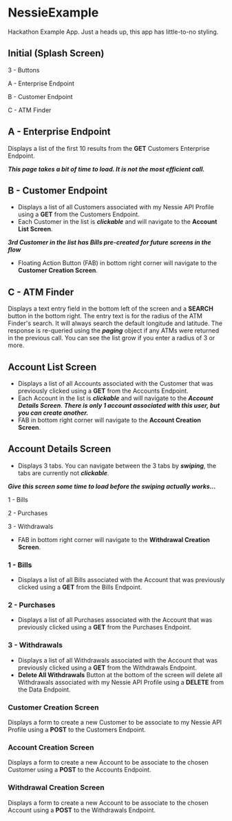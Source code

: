 # NessieExample
Hackathon Example App. Just a heads up, this app has little-to-no styling.

## Initial (Splash Screen)
3 - Buttons

  A - Enterprise Endpoint
  
  B - Customer Endpoint
  
  C - ATM Finder
  
## A - Enterprise Endpoint
Displays a list of the first 10 results from the **GET** Customers Enterprise Endpoint.

***This page takes a bit of time to load. It is not the most efficient call.***
 
## B - Customer Endpoint
* Displays a list of all Customers associated with my Nessie API Profile using a **GET** from the Customers Endpoint.
* Each Customer in the list is ***clickable*** and will navigate to the **Account List Screen**.

***3rd Customer in the list has Bills pre-created for future screens in the flow***
* Floating Action Button (FAB) in bottom right corner will navigate to the **Customer Creation Screen**.

## C - ATM Finder
Displays a text entry field in the bottom left of the screen and a **SEARCH** button in the bottom right. The entry text is for the radius of the ATM Finder's search. It will always search the default longitude and latitude. The response is re-queried using the ***paging*** object if any ATMs were returned in the previous call. You can see the list grow if you enter a radius of 3 or more.

## Account List Screen
* Displays a list of all Accounts associated with the Customer that was previously clicked using a **GET** from the Accounts Endpoint.
* Each Account in the list is ***clickable*** and will navigate to the ***Account Details Screen***.
***There is only 1 account associated with this user, but you can create another.***
* FAB in bottom right corner will navigate to the **Account Creation Screen**.

## Account Details Screen
* Displays 3 tabs. You can navigate between the 3 tabs by ***swiping***, the tabs are currently not ***clickable***.

***Give this screen some time to load before the swiping actually works...***

  1 - Bills
  
  2 - Purchases
  
  3 - Withdrawals
  
* FAB in bottom right corner will navigate to the **Withdrawal Creation Screen**.
  
### 1 - Bills
* Displays a list of all Bills associated with the Account that was previously clicked using a **GET** from the Bills Endpoint.

### 2 - Purchases
* Displays a list of all Purchases associated with the Account that was previously clicked using a **GET** from the Purchases Endpoint.

### 3 - Withdrawals
* Displays a list of all Withdrawals associated with the Account that was previously clicked using a **GET** from the Withdrawals Endpoint.
* **Delete All Withdrawals** Button at the bottom of the screen will delete all Withdrawals associated with my Nessie API Profile using a **DELETE** from the Data Endpoint.

### Customer Creation Screen
Displays a form to create a new Customer to be associate to my Nessie API Profile using a **POST** to the Customers Endpoint.

### Account Creation Screen
Displays a form to create a new Account to be associate to the chosen Customer using a **POST** to the Accounts Endpoint.

### Withdrawal Creation Screen
Displays a form to create a new Account to be associate to the chosen Account using a **POST** to the Withdrawals Endpoint.
